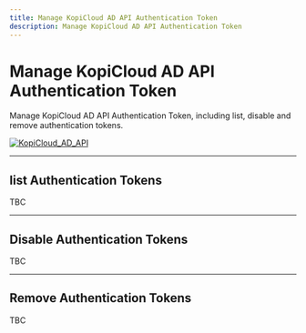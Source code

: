 ```yaml
---
title: Manage KopiCloud AD API Authentication Token
description: Manage KopiCloud AD API Authentication Token
---
```


# Manage KopiCloud AD API Authentication Token

Manage KopiCloud AD API Authentication Token, including list, disable and remove authentication tokens.

[![KopiCloud_AD_API](https://img.shields.io/badge/kopiCloud_ad-v1.0+-blueviolet.svg)](https://www.kopicloud-ad-api.com)

----

## list Authentication Tokens

TBC

----

## Disable Authentication Tokens

TBC

----

## Remove Authentication Tokens

TBC

